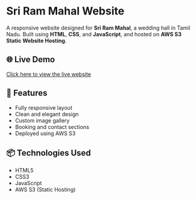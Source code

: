 # Sri Ram Mahal Website

A responsive website designed for **Sri Ram Mahal**, a wedding hall in Tamil Nadu. Built using **HTML**, **CSS**, and **JavaScript**, and hosted on **AWS S3 Static Website Hosting**.

## 🌐 Live Demo

[Click here to view the live website](http://srirammahal.in.s3-website.ap-south-1.amazonaws.com)



## 📁 Features

- Fully responsive layout
- Clean and elegant design
- Custom image gallery
- Booking and contact sections
- Deployed using AWS S3

## 📦 Technologies Used

- HTML5
- CSS3
- JavaScript
- AWS S3 (Static Hosting)
